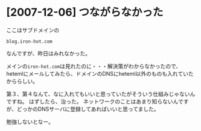 # [2007-12-06] つながらなかった


ここはサブドメインの

`blog.iron-hot.com`

なんですが、昨日はみれなかった。

メインの`iron-hot.com`は見れたのに・・・解決策がわからなかったので、hetemlにメールしてみたら、ドメインのDNSにheteml以外のものも入れていたかららしい。

第３、第４なんて、なに入れてもいいと思っていたがそういう仕組みじゃないんですね。
はずしたら、治った。
ネットワークのことはあまり知らないんですが、どっかのDNSサーバに登録してあればいいと思ってました。

勉強しないとなー。
